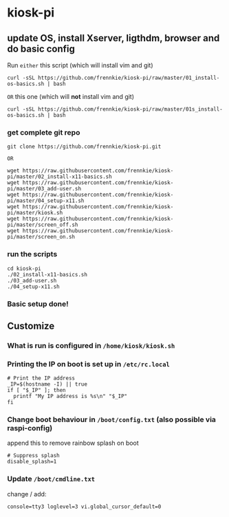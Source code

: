# kiosk-pi

## update OS, install Xserver, ligthdm, browser and do basic config

Run `either` this script (which will install vim and git)

```
curl -sSL https://github.com/frennkie/kiosk-pi/raw/master/01_install-os-basics.sh | bash
```

`OR` this one (which will **not** install vim and git)

```
curl -sSL https://github.com/frennkie/kiosk-pi/raw/master/01s_install-os-basics.sh | bash
```


### get complete git repo

```
git clone https://github.com/frennkie/kiosk-pi.git
```

`OR`

```
wget https://raw.githubusercontent.com/frennkie/kiosk-pi/master/02_install-x11-basics.sh
wget https://raw.githubusercontent.com/frennkie/kiosk-pi/master/03_add-user.sh
wget https://raw.githubusercontent.com/frennkie/kiosk-pi/master/04_setup-x11.sh
wget https://raw.githubusercontent.com/frennkie/kiosk-pi/master/kiosk.sh
wget https://raw.githubusercontent.com/frennkie/kiosk-pi/master/screen_off.sh
wget https://raw.githubusercontent.com/frennkie/kiosk-pi/master/screen_on.sh
```

### run the scripts

``` 
cd kiosk-pi
./02_install-x11-basics.sh
./03_add-user.sh
./04_setup-x11.sh
``` 

### Basic setup done!

## Customize

### What is run is configured in `/home/kiosk/kiosk.sh`

### Printing the IP on boot is set up in `/etc/rc.local`

```
# Print the IP address
_IP=$(hostname -I) || true
if [ "$_IP" ]; then
  printf "My IP address is %s\n" "$_IP"
fi
``` 

### Change boot behaviour in `/boot/config.txt` (also possible via raspi-config)

append this to remove rainbow splash on boot

```
# Suppress splash
disable_splash=1
```

### Update `/boot/cmdline.txt`

change / add:

```
console=tty3 loglevel=3 vi.global_cursor_default=0
```

